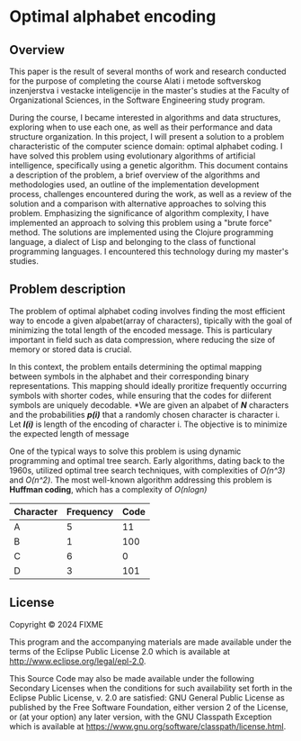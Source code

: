 # Optimal alphabet encoding
## Overview
This paper is the result of several months of work and research conducted for the purpose of completing the course Alati i metode softverskog inzenjerstva i vestacke inteligencije in the master's studies at the Faculty of Organizational Sciences, in the Software Engineering study program.


During the course, I became interested in algorithms and data structures, exploring when to use each one, as well as their performance and data structure organization. In this project, I will present a solution to a problem characteristic of the computer science domain: optimal alphabet coding. I have solved this problem using evolutionary algorithms of artificial intelligence, specifically using a genetic algorithm. This document contains a description of the problem, a brief overview of the algorithms and methodologies used, an outline of the implementation development process, challenges encountered during the work, as well as a review of the solution and a comparison with alternative approaches to solving this problem. Emphasizing the significance of algorithm complexity, I have implemented an approach to solving this problem using a "brute force" method. The solutions are implemented using the Clojure programming language, a dialect of Lisp and belonging to the class of functional programming languages. I encountered this technology during my master's studies.

## Problem description

The problem of optimal alphabet coding involves finding the most efficient way to encode a given alpabet(array of characters), tipically with the goal of minimizing the total length of the encoded message. This is particulary important in field such as data compression, where reducing the size of memory or stored data is crucial.

In this context, the problem entails determining the optimal mapping between symbols in the alphabet and their corresponding binary representations. This mapping should ideally proritize frequently occurring symbols with shorter codes, while ensuring that the codes for diiferent symbols are uniquely decodable.
*We are given an alpabet of ***N*** characters and the probabilities ***p(i)*** that a randomly chosen character is character i. Let ***l(i)*** is length of the encoding of character i. The objective is to minimize the expected length of message

One of the typical ways to solve this problem is using dynamic programming and optimal tree search. Early algorithms, dating back to the 1960s, utilized optimal tree search techniques, with complexities of *O(n^3)* and *O(n^2)*. The most well-known algorithm addressing this problem is **Huffman coding**, which has a complexity of *O(nlogn)*

|Character|Frequency|Code |
|---------|---------|-----|
|    A    |    5    |  11 |
|    B    |    1    | 100 |
|    C    |    6    |  0  |
|    D    |    3    | 101 |

## License

Copyright © 2024 FIXME

This program and the accompanying materials are made available under the
terms of the Eclipse Public License 2.0 which is available at
http://www.eclipse.org/legal/epl-2.0.

This Source Code may also be made available under the following Secondary
Licenses when the conditions for such availability set forth in the Eclipse
Public License, v. 2.0 are satisfied: GNU General Public License as published by
the Free Software Foundation, either version 2 of the License, or (at your
option) any later version, with the GNU Classpath Exception which is available
at https://www.gnu.org/software/classpath/license.html.
